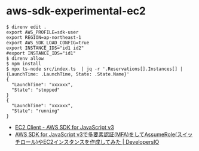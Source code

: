 # aws-sdk-experimental-ec2

```
$ direnv edit .
export AWS_PROFILE=sdk-user
export REGION=ap-northeast-1
export AWS_SDK_LOAD_CONFIG=true
export INSTANCE_IDS="id1 id2"
#export INSTANCE_IDS="id1"
$ direnv allow
$ npm install
$ npx ts-node src/index.ts  | jq -r '.Reservations[].Instances[] | {LaunchTime: .LaunchTime, State: .State.Name}'
{
  "LaunchTime": "xxxxxx",
  "State": "stopped"
}
{
  "LaunchTime": "xxxxxx",
  "State": "running"
}
```

- [EC2 Client - AWS SDK for JavaScript v3](https://docs.aws.amazon.com/AWSJavaScriptSDK/v3/latest/clients/client-ec2/index.html)
- [AWS SDK for JavaScript v3で多要素認証(MFA)をしてAssumeRole(スイッチロール)やEC2インスタンスを作成してみた | DevelopersIO](https://dev.classmethod.jp/articles/aws-sdk-for-javascript-v3-assume-role-and-create-ec2-instance/)
